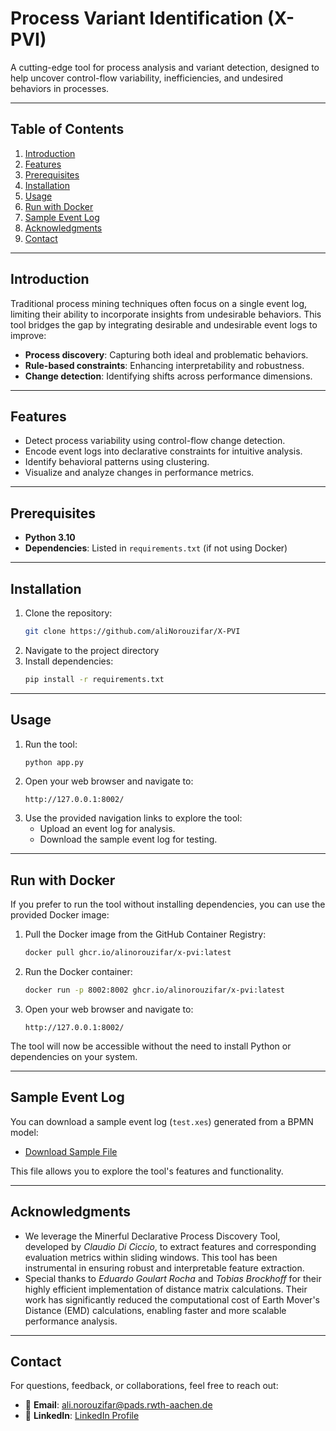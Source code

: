 
# **Process Variant Identification (X-PVI)**
A cutting-edge tool for process analysis and variant detection, designed to help uncover control-flow variability, inefficiencies, and undesired behaviors in processes.

---

## **Table of Contents**
1. [Introduction](#introduction)
2. [Features](#features)
3. [Prerequisites](#prerequisites)
4. [Installation](#installation)
5. [Usage](#usage)
6. [Run with Docker](#run-with-docker)
7. [Sample Event Log](#sample-event-log)
8. [Acknowledgments](#acknowledgments)
9. [Contact](#contact)

---

## **Introduction**
Traditional process mining techniques often focus on a single event log, limiting their ability to incorporate insights from undesirable behaviors. This tool bridges the gap by integrating desirable and undesirable event logs to improve:
- **Process discovery**: Capturing both ideal and problematic behaviors.
- **Rule-based constraints**: Enhancing interpretability and robustness.
- **Change detection**: Identifying shifts across performance dimensions.

---

## **Features**
- Detect process variability using control-flow change detection.
- Encode event logs into declarative constraints for intuitive analysis.
- Identify behavioral patterns using clustering.
- Visualize and analyze changes in performance metrics.

---

## **Prerequisites**
- **Python 3.10**
- **Dependencies**: Listed in `requirements.txt` (if not using Docker)

---

## **Installation**
1. Clone the repository:
   ```bash
   git clone https://github.com/aliNorouzifar/X-PVI
   ```
2. Navigate to the project directory
3. Install dependencies:
   ```bash
   pip install -r requirements.txt
   ```

---

## **Usage**
1. Run the tool:
   ```bash
   python app.py
   ```
2. Open your web browser and navigate to:
   ```
   http://127.0.0.1:8002/
   ```
3. Use the provided navigation links to explore the tool:
   - Upload an event log for analysis.
   - Download the sample event log for testing.

---

## **Run with Docker**
If you prefer to run the tool without installing dependencies, you can use the provided Docker image:

1. Pull the Docker image from the GitHub Container Registry:
   ```bash
   docker pull ghcr.io/alinorouzifar/x-pvi:latest
   ```

2. Run the Docker container:
   ```bash
   docker run -p 8002:8002 ghcr.io/alinorouzifar/x-pvi:latest
   ```

3. Open your web browser and navigate to:
   ```
   http://127.0.0.1:8002/
   ```

The tool will now be accessible without the need to install Python or dependencies on your system.

---

## **Sample Event Log**
You can download a sample event log (`test.xes`) generated from a BPMN model:
- [Download Sample File](./assets/test.xes)

This file allows you to explore the tool's features and functionality.

---

## **Acknowledgments**
- We leverage the Minerful Declarative Process Discovery Tool, developed by _Claudio Di Ciccio_, to extract features and corresponding evaluation metrics within sliding windows. This tool has been instrumental in ensuring robust and interpretable feature extraction.
- Special thanks to _Eduardo Goulart Rocha_ and _Tobias Brockhoff_ for their highly efficient implementation of distance matrix calculations. Their work has significantly reduced the computational cost of Earth Mover's Distance (EMD) calculations, enabling faster and more scalable performance analysis.
---

## **Contact**
For questions, feedback, or collaborations, feel free to reach out:

- 📧 **Email**: [ali.norouzifar@pads.rwth-aachen.de](mailto:ali.norouzifar@pads.rwth-aachen.de)
- 💼 **LinkedIn**: [LinkedIn Profile](https://www.linkedin.com/in/ali-norouzifar/)
